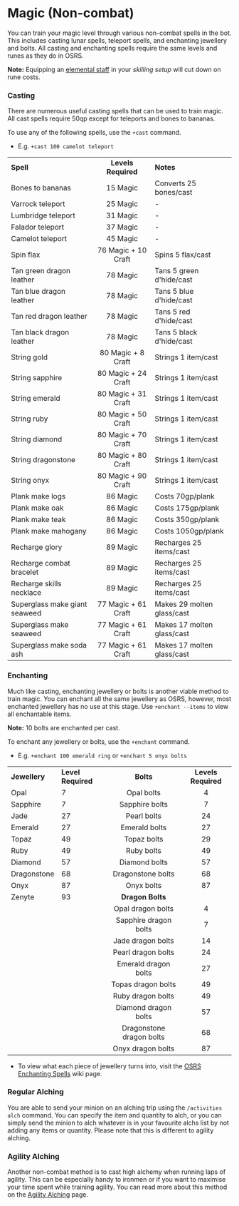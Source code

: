# Magic (Non-combat)

You can train your magic level through various non-combat spells in the bot. This includes casting lunar spells, teleport spells, and enchanting jewellery and bolts. All casting and enchanting spells require the same levels and runes as they do in OSRS.&#x20;

**Note:** Equipping an [elemental staff](https://oldschool.runescape.wiki/w/Elemental\_staves) in your _skilling setup_ will cut down on rune costs.

### Casting

There are numerous useful casting spells that can be used to train magic. All cast spells require 50qp except for teleports and bones to bananas.

To use any of the following spells, use the `+cast` command.

* E.g. `+cast 100 camelot teleport`

|                               |                     |                            |
| ----------------------------- | :-----------------: | -------------------------- |
| **Spell**                     | **Levels Required** | **Notes**                  |
| Bones to bananas              |       15 Magic      | Converts 25 bones/cast     |
| Varrock teleport              |       25 Magic      | -                          |
| Lumbridge teleport            |       31 Magic      | -                          |
| Falador teleport              |       37 Magic      | -                          |
| Camelot teleport              |       45 Magic      | -                          |
| Spin flax                     | 76 Magic + 10 Craft | Spins 5 flax/cast          |
| Tan green dragon leather      |       78 Magic      | Tans 5 green d'hide/cast   |
| Tan blue dragon leather       |       78 Magic      | Tans 5 blue d'hide/cast    |
| Tan red dragon leather        |       78 Magic      | Tans 5 red d'hide/cast     |
| Tan black dragon leather      |       78 Magic      | Tans 5 black d'hide/cast   |
| String gold                   |  80 Magic + 8 Craft | Strings 1 item/cast        |
| String sapphire               | 80 Magic + 24 Craft | Strings 1 item/cast        |
| String emerald                | 80 Magic + 31 Craft | Strings 1 item/cast        |
| String ruby                   | 80 Magic + 50 Craft | Strings 1 item/cast        |
| String diamond                | 80 Magic + 70 Craft | Strings 1 item/cast        |
| String dragonstone            | 80 Magic + 80 Craft | Strings 1 item/cast        |
| String onyx                   | 80 Magic + 90 Craft | Strings 1 item/cast        |
| Plank make logs               |       86 Magic      | Costs 70gp/plank           |
| Plank make oak                |       86 Magic      | Costs 175gp/plank          |
| Plank make teak               |       86 Magic      | Costs 350gp/plank          |
| Plank make mahogany           |       86 Magic      | Costs 1050gp/plank         |
| Recharge glory                |       89 Magic      | Recharges 25 items/cast    |
| Recharge combat bracelet      |       89 Magic      | Recharges 25 items/cast    |
| Recharge skills necklace      |       89 Magic      | Recharges 25 items/cast    |
| Superglass make giant seaweed | 77 Magic + 61 Craft | Makes 29 molten glass/cast |
| Superglass make seaweed       | 77 Magic + 61 Craft | Makes 17 molten glass/cast |
| Superglass make soda ash      | 77 Magic + 61 Craft | Makes 17 molten glass/cast |

### Enchanting

Much like casting, enchanting jewellery or bolts is another viable method to train magic. You can enchant all the same jewellery as OSRS, however, most enchanted jewellery has no use at this stage. Use `+enchant --items` to view all enchantable items.

**Note:** 10 bolts are enchanted per cast.

To enchant any jewellery or bolts, use the `+enchant` command.

* E.g.  `+enchant 100 emerald ring` or `+enchant 5 onyx bolts`

|               |                    |                          |                     |
| ------------- | ------------------ | :----------------------: | :-----------------: |
| **Jewellery** | **Level Required** |         **Bolts**        | **Levels Required** |
| Opal          | 7                  |        Opal bolts        |          4          |
| Sapphire      | 7                  |      Sapphire bolts      |          7          |
| Jade          | 27                 |        Pearl bolts       |          24         |
| Emerald       | 27                 |       Emerald bolts      |          27         |
| Topaz         | 49                 |        Topaz bolts       |          29         |
| Ruby          | 49                 |        Ruby bolts        |          49         |
| Diamond       | 57                 |       Diamond bolts      |          57         |
| Dragonstone   | 68                 |     Dragonstone bolts    |          68         |
| Onyx          | 87                 |        Onyx bolts        |          87         |
| Zenyte        | 93                 |     **Dragon Bolts**     |                     |
|               |                    |     Opal dragon bolts    |          4          |
|               |                    |   Sapphire dragon bolts  |          7          |
|               |                    |     Jade dragon bolts    |          14         |
|               |                    |    Pearl dragon bolts    |          24         |
|               |                    |   Emerald dragon bolts   |          27         |
|               |                    |    Topas dragon bolts    |          49         |
|               |                    |     Ruby dragon bolts    |          49         |
|               |                    |   Diamond dragon bolts   |          57         |
|               |                    | Dragonstone dragon bolts |          68         |
|               |                    |     Onyx dragon bolts    |          87         |

* To view what each piece of jewellery turns into, visit the [OSRS Enchanting Spells](https://oldschool.runescape.wiki/w/Enchantment\_spells#Enchanted\_gold\_and\_silver\_jewellery) wiki page.

### Regular Alching

You are able to send your minion on an alching trip using the `/activities alch` command. You can specify the item and quantity to alch, or you can simply send the minion to alch whatever is in your favourite alchs list by not adding any items or quantity. Please note that this is different to agility alching.

### Agility Alching

Another non-combat method is to cast high alchemy when running laps of agility. This can be especially handy to ironmen or if you want to maximise your time spent while training agility. You can read more about this method on the [Agility Alching](https://wiki.oldschool.gg/skills/agility/agility-alching) page.

